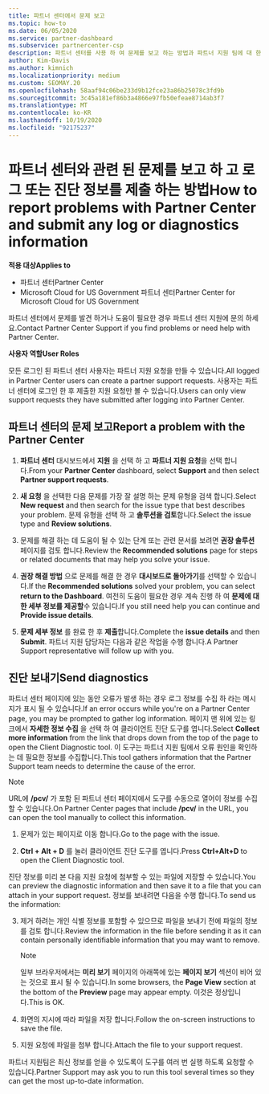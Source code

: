 ```yaml
---
title: 파트너 센터에서 문제 보고
ms.topic: how-to
ms.date: 06/05/2020
ms.service: partner-dashboard
ms.subservice: partnercenter-csp
description: 파트너 센터를 사용 하 여 문제를 보고 하는 방법과 파트너 지원 팀에 대 한 진단 정보를 수집 하는 방법을 알아보세요.
author: Kim-Davis
ms.author: kimnich
ms.localizationpriority: medium
ms.custom: SEOMAY.20
ms.openlocfilehash: 58aaf94c06be233d9b12fce23a86b25078c3fd9b
ms.sourcegitcommit: 3c45a181ef86b3a4866e97fb50efeae8714ab3f7
ms.translationtype: MT
ms.contentlocale: ko-KR
ms.lasthandoff: 10/19/2020
ms.locfileid: "92175237"
---
```

# <a name="how-to-report-problems-with-partner-center-and-submit-any-log-or-diagnostics-information"></a><span data-ttu-id="d52b3-103">파트너 센터와 관련 된 문제를 보고 하 고 로그 또는 진단 정보를 제출 하는 방법</span><span class="sxs-lookup"><span data-stu-id="d52b3-103">How to report problems with Partner Center and submit any log or diagnostics information</span></span>

<span data-ttu-id="d52b3-104">**적용 대상**</span><span class="sxs-lookup"><span data-stu-id="d52b3-104">**Applies to**</span></span>

- <span data-ttu-id="d52b3-105">파트너 센터</span><span class="sxs-lookup"><span data-stu-id="d52b3-105">Partner Center</span></span>
- <span data-ttu-id="d52b3-106">Microsoft Cloud for US Government 파트너 센터</span><span class="sxs-lookup"><span data-stu-id="d52b3-106">Partner Center for Microsoft Cloud for US Government</span></span>

<span data-ttu-id="d52b3-107">파트너 센터에서 문제를 발견 하거나 도움이 필요한 경우 파트너 센터 지원에 문의 하세요.</span><span class="sxs-lookup"><span data-stu-id="d52b3-107">Contact Partner Center Support if you find problems or need help with Partner Center.</span></span>

<span data-ttu-id="d52b3-108">**사용자 역할**</span><span class="sxs-lookup"><span data-stu-id="d52b3-108">**User Roles**</span></span>

<span data-ttu-id="d52b3-109">모든 로그인 된 파트너 센터 사용자는 파트너 지원 요청을 만들 수 있습니다.</span><span class="sxs-lookup"><span data-stu-id="d52b3-109">All logged in Partner Center users can create a partner support requests.</span></span> <span data-ttu-id="d52b3-110">사용자는 파트너 센터에 로그인 한 후 제출한 지원 요청만 볼 수 있습니다.</span><span class="sxs-lookup"><span data-stu-id="d52b3-110">Users can only view support requests they have submitted after logging into Partner Center.</span></span>

## <a name="report-a-problem-with-the-partner-center"></a><span data-ttu-id="d52b3-111">파트너 센터의 문제 보고</span><span class="sxs-lookup"><span data-stu-id="d52b3-111">Report a problem with the Partner Center</span></span>

1. <span data-ttu-id="d52b3-112">**파트너 센터** 대시보드에서 **지원** 을 선택 하 고 **파트너 지원 요청**을 선택 합니다.</span><span class="sxs-lookup"><span data-stu-id="d52b3-112">From your **Partner Center** dashboard, select **Support** and then select **Partner support requests**.</span></span>

2. <span data-ttu-id="d52b3-113">**새 요청** 을 선택한 다음 문제를 가장 잘 설명 하는 문제 유형을 검색 합니다.</span><span class="sxs-lookup"><span data-stu-id="d52b3-113">Select **New request** and then search for the issue type that best describes your problem.</span></span> <span data-ttu-id="d52b3-114">문제 유형을 선택 하 고 **솔루션을 검토**합니다.</span><span class="sxs-lookup"><span data-stu-id="d52b3-114">Select the issue type and **Review solutions**.</span></span>

3. <span data-ttu-id="d52b3-115">문제를 해결 하는 데 도움이 될 수 있는 단계 또는 관련 문서를 보려면 **권장 솔루션** 페이지를 검토 합니다.</span><span class="sxs-lookup"><span data-stu-id="d52b3-115">Review the **Recommended solutions** page for steps or related documents that may help you solve your issue.</span></span>

4. <span data-ttu-id="d52b3-116">**권장 해결 방법** 으로 문제를 해결 한 경우 **대시보드로 돌아가기**를 선택할 수 있습니다.</span><span class="sxs-lookup"><span data-stu-id="d52b3-116">If the **Recommended solutions** solved your problem, you can select **return to the Dashboard**.</span></span> <span data-ttu-id="d52b3-117">여전히 도움이 필요한 경우 계속 진행 하 여 **문제에 대 한 세부 정보를 제공할**수 있습니다.</span><span class="sxs-lookup"><span data-stu-id="d52b3-117">If you still need help you can continue and **Provide issue details**.</span></span>

5. <span data-ttu-id="d52b3-118">**문제 세부 정보** 를 완료 한 후 **제출**합니다.</span><span class="sxs-lookup"><span data-stu-id="d52b3-118">Complete the **issue details** and then **Submit**.</span></span> <span data-ttu-id="d52b3-119">파트너 지원 담당자는 다음과 같은 작업을 수행 합니다.</span><span class="sxs-lookup"><span data-stu-id="d52b3-119">A Partner Support representative will follow up with you.</span></span>

## <a name="send-diagnostics"></a><span data-ttu-id="d52b3-120">진단 보내기</span><span class="sxs-lookup"><span data-stu-id="d52b3-120">Send diagnostics</span></span>

<span data-ttu-id="d52b3-121">파트너 센터 페이지에 있는 동안 오류가 발생 하는 경우 로그 정보를 수집 하 라는 메시지가 표시 될 수 있습니다.</span><span class="sxs-lookup"><span data-stu-id="d52b3-121">If an error occurs while you're on a Partner Center page, you may be prompted to gather log information.</span></span> <span data-ttu-id="d52b3-122">페이지 맨 위에 있는 링크에서 **자세한 정보 수집** 을 선택 하 여 클라이언트 진단 도구를 엽니다.</span><span class="sxs-lookup"><span data-stu-id="d52b3-122">Select **Collect more information** from the link that drops down from the top of the page to open the Client Diagnostic tool.</span></span> <span data-ttu-id="d52b3-123">이 도구는 파트너 지원 팀에서 오류 원인을 확인하는 데 필요한 정보를 수집합니다.</span><span class="sxs-lookup"><span data-stu-id="d52b3-123">This tool gathers information that the Partner Support team needs to determine the cause of the error.</span></span> 

>[!NOTE]
><span data-ttu-id="d52b3-124">URL에 **/pcv/** 가 포함 된 파트너 센터 페이지에서 도구를 수동으로 열어이 정보를 수집할 수 있습니다.</span><span class="sxs-lookup"><span data-stu-id="d52b3-124">On Partner Center pages that include **/pcv/** in the URL, you can open the tool manually to collect this information.</span></span>

1. <span data-ttu-id="d52b3-125">문제가 있는 페이지로 이동 합니다.</span><span class="sxs-lookup"><span data-stu-id="d52b3-125">Go to the page with the issue.</span></span>

2. <span data-ttu-id="d52b3-126">**Ctrl + Alt + D** 를 눌러 클라이언트 진단 도구를 엽니다.</span><span class="sxs-lookup"><span data-stu-id="d52b3-126">Press **Ctrl+Alt+D** to open the Client Diagnostic tool.</span></span>

<span data-ttu-id="d52b3-127">진단 정보를 미리 본 다음 지원 요청에 첨부할 수 있는 파일에 저장할 수 있습니다.</span><span class="sxs-lookup"><span data-stu-id="d52b3-127">You can preview the diagnostic information and then save it to a file that you can attach in your support request.</span></span> <span data-ttu-id="d52b3-128">정보를 보내려면 다음을 수행 합니다.</span><span class="sxs-lookup"><span data-stu-id="d52b3-128">To send us the information:</span></span>

3. <span data-ttu-id="d52b3-129">제거 하려는 개인 식별 정보를 포함할 수 있으므로 파일을 보내기 전에 파일의 정보를 검토 합니다.</span><span class="sxs-lookup"><span data-stu-id="d52b3-129">Review the information in the file before sending it as it can contain personally identifiable information that you may want to remove.</span></span>

    >[!NOTE]
    ><span data-ttu-id="d52b3-130">일부 브라우저에서는 **미리 보기** 페이지의 아래쪽에 있는 **페이지 보기** 섹션이 비어 있는 것으로 표시 될 수 있습니다.</span><span class="sxs-lookup"><span data-stu-id="d52b3-130">In some browsers, the **Page View** section at the bottom of the **Preview** page may appear empty.</span></span> <span data-ttu-id="d52b3-131">이것은 정상입니다.</span><span class="sxs-lookup"><span data-stu-id="d52b3-131">This is OK.</span></span>

4. <span data-ttu-id="d52b3-132">화면의 지시에 따라 파일을 저장 합니다.</span><span class="sxs-lookup"><span data-stu-id="d52b3-132">Follow the on-screen instructions to save the file.</span></span>

5. <span data-ttu-id="d52b3-133">지원 요청에 파일을 첨부 합니다.</span><span class="sxs-lookup"><span data-stu-id="d52b3-133">Attach the file to your support request.</span></span>

<span data-ttu-id="d52b3-134">파트너 지원팀은 최신 정보를 얻을 수 있도록이 도구를 여러 번 실행 하도록 요청할 수 있습니다.</span><span class="sxs-lookup"><span data-stu-id="d52b3-134">Partner Support may ask you to run this tool several times so they can get the most up-to-date information.</span></span>

